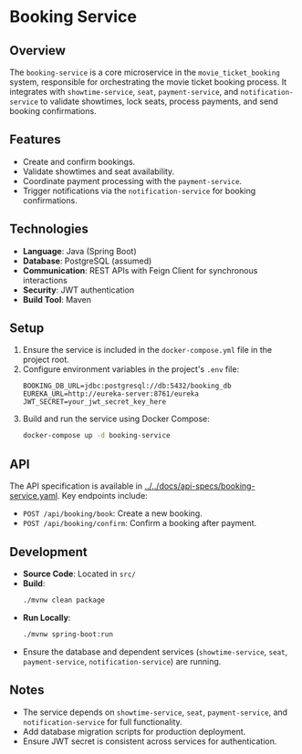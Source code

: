 # Booking Service

## Overview
The `booking-service` is a core microservice in the `movie_ticket_booking` system, responsible for orchestrating the movie ticket booking process. It integrates with `showtime-service`, `seat`, `payment-service`, and `notification-service` to validate showtimes, lock seats, process payments, and send booking confirmations.

## Features
- Create and confirm bookings.
- Validate showtimes and seat availability.
- Coordinate payment processing with the `payment-service`.
- Trigger notifications via the `notification-service` for booking confirmations.

## Technologies
- **Language**: Java (Spring Boot)
- **Database**: PostgreSQL (assumed)
- **Communication**: REST APIs with Feign Client for synchronous interactions
- **Security**: JWT authentication
- **Build Tool**: Maven

## Setup
1. Ensure the service is included in the `docker-compose.yml` file in the project root.
2. Configure environment variables in the project's `.env` file:
   ```plaintext
   BOOKING_DB_URL=jdbc:postgresql://db:5432/booking_db
   EUREKA_URL=http://eureka-server:8761/eureka
   JWT_SECRET=your_jwt_secret_key_here
   ```
3. Build and run the service using Docker Compose:
   ```bash
   docker-compose up -d booking-service
   ```

## API
The API specification is available in [../../docs/api-specs/booking-service.yaml](../../docs/api-specs/booking-service.yaml). Key endpoints include:
- `POST /api/booking/book`: Create a new booking.
- `POST /api/booking/confirm`: Confirm a booking after payment.

## Development
- **Source Code**: Located in `src/`
- **Build**:
  ```bash
  ./mvnw clean package
  ```
- **Run Locally**:
  ```bash
  ./mvnw spring-boot:run
  ```
- Ensure the database and dependent services (`showtime-service`, `seat`, `payment-service`, `notification-service`) are running.

## Notes
- The service depends on `showtime-service`, `seat`, `payment-service`, and `notification-service` for full functionality.
- Add database migration scripts for production deployment.
- Ensure JWT secret is consistent across services for authentication.